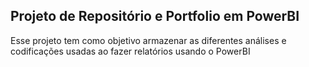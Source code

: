 ## Projeto de Repositório e Portfolio em PowerBI

Esse projeto tem como objetivo armazenar as diferentes análises e codificações usadas ao fazer relatórios usando o PowerBI